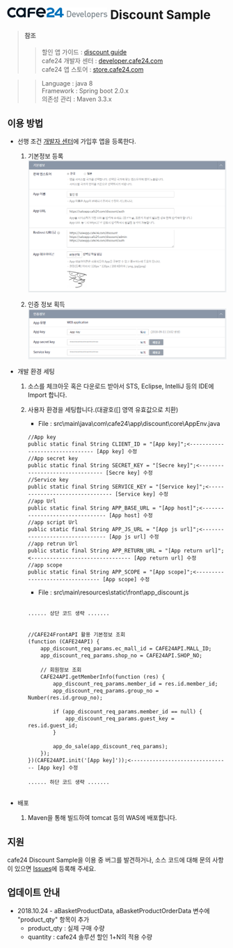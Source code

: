 ![cafe24 개발자 센터](image/cafe24_developers.png) Discount Sample
==============================

> #### 참조
>> 할인 앱 가이드 :  [discount guide](https://developer.cafe24.com/guide/front/develop?guide_no=164)\
>> cafe24 개발자 센터 : [developer.cafe24.com](https://developer.cafe24.com/)\
>> cafe24 앱 스토어 : [store.cafe24.com](https://store.cafe24.com/)

> 
>> Language : java 8 \
>> Framework : Spring boot 2.0.x \
>> 의존성 관리 : Maven 3.3.x

## 이용 방법
* 선행 조건 [개발자 센터](https://developer.cafe24.com/)에 가입후 앱을 등록한다.
    1. 기본정보 등록     
        ![기본 정보 세팅](image/app_dicount_set_info.PNG)
        
    2. 인증 정보 획득
        ![인증 정보 획득](image/app_dicount_auth_info.PNG)

* 개발 환경 세팅
    1. 소스를 체크아웃 혹은 다운로드 받아서 STS, Eclipse, IntelliJ 등의 IDE에 Import 합니다.   

    2. 사용자 환경을 세팅합니다.(대괄호([] 영역 유효값으로 치환)
        * File : src\main\java\com\cafe24\app\discount\core\AppEnv.java
        ``` 
        //App key
        public static final String CLIENT_ID = "[App key]";<-------------------------------- [App key] 수정
        //App secret key
        public static final String SECRET_KEY = "[Secre key]";<-------------------------------- [Secre key] 수정
        //Service key
        public static final String SERVICE_KEY = "[Service key]";<-------------------------------- [Service key] 수정
        //app Url
        public static final String APP_BASE_URL = "[App host]";<-------------------------------- [App host] 수정
        //app script Url
        public static final String APP_JS_URL = "[App js url]";<-------------------------------- [App js url] 수정
        //app retrun Url
        public static final String APP_RETURN_URL = "[App return url]";<-------------------------------- [App return url] 수정
        //app scope
        public static final String APP_SCOPE = "[App scope]";<-------------------------------- [App scope] 수정
        ```
       * File : src\main\resources\static\front\app_discount.js
        ``` 
        
        ...... 상단 코드 생략 .......
        
       
        //CAFE24FrontAPI 활용 기본정보 조회
        (function (CAFE24API) {
            app_discount_req_params.ec_mall_id = CAFE24API.MALL_ID;
            app_discount_req_params.shop_no = CAFE24API.SHOP_NO;
    
            // 회원정보 조회
            CAFE24API.getMemberInfo(function (res) {
                app_discount_req_params.member_id = res.id.member_id;
                app_discount_req_params.group_no = Number(res.id.group_no);
    
                if (app_discount_req_params.member_id == null) {
                    app_discount_req_params.guest_key = res.id.guest_id;
                }
    
                app_do_sale(app_discount_req_params);
            });
        })(CAFE24API.init('[App key]'));<-------------------------------- [App key] 수정

        ...... 하단 코드 생략 .......


        ```


* 배포
     1. Maven을 통해 빌드하여 tomcat 등의 WAS에 배포합니다. 
     
## 지원

cafe24 Discount Sample을 이용 중 버그를 발견하거나, 소스 코드에 대해 문의 사항이 있으면 [Issues](https://github.com/cafe24-app/app_discount_sample/issues)에 등록해 주세요.


## 업데이트 안내
* 2018.10.24 - aBasketProductData, aBasketProductOrderData 변수에 "product_qty" 항목이 추가
    * product_qty : 실제 구매 수량
    * quantity : cafe24 솔루션 할인 1+N의 적용 수량
